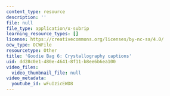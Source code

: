 ```yaml
---
content_type: resource
description: ''
file: null
file_type: application/x-subrip
learning_resource_types: []
license: https://creativecommons.org/licenses/by-nc-sa/4.0/
ocw_type: OCWFile
resourcetype: Other
title: 'Goodie Bag 6: Crystallography captions'
uid: dd28c0e1-480e-4641-8f11-b8ee6b6ea100
video_files:
  video_thumbnail_file: null
video_metadata:
  youtube_id: wFuIzicEWD8
---
```

